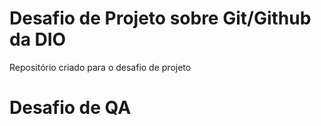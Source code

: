 # Desafio de Projeto sobre Git/Github da DIO
Repositório criado para o desafio de projeto

# Desafio de QA

